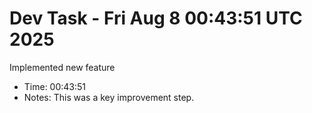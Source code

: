 # Dev Task - Fri Aug  8 00:43:51 UTC 2025
Implemented new feature
- Time: 00:43:51
- Notes: This was a key improvement step.
